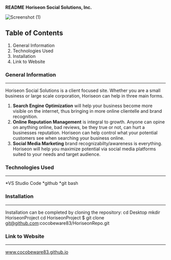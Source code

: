 **README**
**Horiseon Social Solutions, Inc.**

![Screenshot (1)](https://user-images.githubusercontent.com/72768374/101275423-26634380-376b-11eb-88bc-e81ecdc08280.png)

## Table of Contents
1. General Information
2. Technologies Used
3. Installation
4. Link to Website

### General Information
***
Horiseon Social Solutions is a client focused site.  Whether you are a small business or large scale corporation, Horiseon can help in three main forms.

1. **Search Engine Optimization** will help your business become more visible on the internet, thus bringing in more online clientelle and brand recognition.
2. **Online Reputation Management** is integral to growth.  Anyone can opine on anything online, bad reviews, be they true or not, can hurt a businesses reputation.  Horiseon can help control what your potential customers see when searching your business online.
3. **Social Media Marketing** brand recognizabilty/awareness is everything.  Horiseon will help you maximize potential via social media platforms suited to your needs and target audience.

### Technologies Used
***
*VS Studio Code 
*github
*git bash

### Installation
***
Installation can be completed by cloning the repository: 
cd Desktop
mkdir HoriseonProject
cd HoriseonProject 
$ git clone git@github.com:cocobeware83/HoriseonRepo.git

### Link to Website
***
www.cocobeware83.github.io








